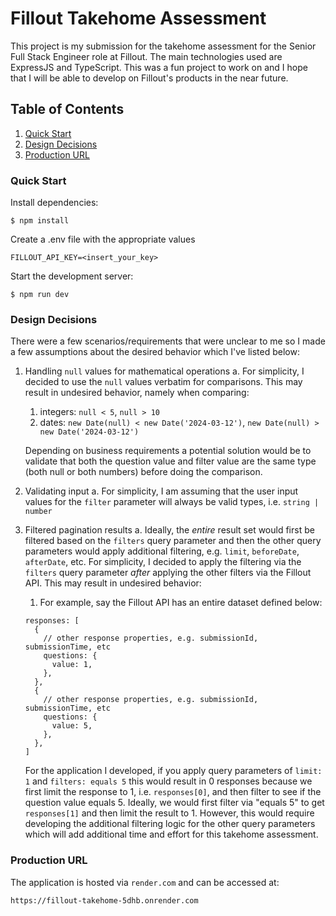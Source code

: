 # Fillout Takehome Assessment

This project is my submission for the takehome assessment for the Senior Full Stack Engineer role at Fillout. The main technologies used are ExpressJS and TypeScript. This was a fun project to work on and I hope that I will be able to develop on Fillout's products in the near future.

## Table of Contents

1. [Quick Start](#quick-start)
2. [Design Decisions](#design-decisions)
3. [Production URL](#production-url)

### Quick Start

Install dependencies:

```console
$ npm install
```

Create a .env file with the appropriate values

```console
FILLOUT_API_KEY=<insert_your_key>
```

Start the development server:

```console
$ npm run dev
```

### Design Decisions

There were a few scenarios/requirements that were unclear to me so I made a few assumptions about the desired behavior which I've listed below:

1. Handling `null` values for mathematical operations
   a. For simplicity, I decided to use the `null` values verbatim for comparisons. This may result in undesired behavior, namely when comparing:

   1. integers: `null < 5`, `null > 10`
   2. dates: `new Date(null) < new Date('2024-03-12')`, `new Date(null) > new Date('2024-03-12')`

   Depending on business requirements a potential solution would be to validate that both the question value and filter value are the same type (both null or both numbers) before doing the comparison.

2. Validating input
   a. For simplicity, I am assuming that the user input values for the `filter` parameter will always be valid types, i.e. `string | number`
3. Filtered pagination results
   a. Ideally, the _entire_ result set would first be filtered based on the `filters` query parameter and then the other query parameters would apply additional filtering, e.g. `limit`, `beforeDate`, `afterDate`, etc. For simplicity, I decided to apply the filtering via the `filters` query parameter _after_ applying the other filters via the Fillout API. This may result in undesired behavior:
   1. For example, say the Fillout API has an entire dataset defined below:
   ```console
   responses: [
     {
       // other response properties, e.g. submissionId, submissionTime, etc
       questions: {
         value: 1,
       },
     },
     {
       // other response properties, e.g. submissionId, submissionTime, etc
       questions: {
         value: 5,
       },
     },
   ]
   ```
   For the application I developed, if you apply query parameters of `limit: 1` and `filters: equals 5` this would result in 0 responses because we first limit the response to 1, i.e. `responses[0]`, and then filter to see if the question value equals 5. Ideally, we would first filter via "equals 5" to get `responses[1]` and then limit the result to 1. However, this would require developing the additional filtering logic for the other query parameters which will add additional time and effort for this takehome assessment.

### Production URL

The application is hosted via `render.com` and can be accessed at:

```console
https://fillout-takehome-5dhb.onrender.com
```
